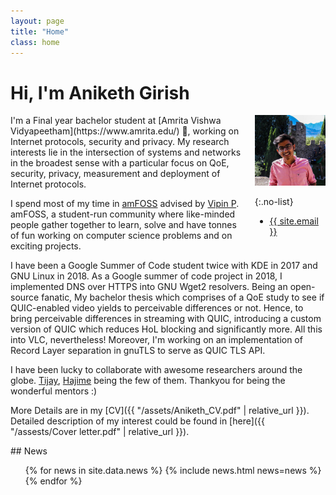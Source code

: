 ```yaml
---
layout: page
title: "Home"
class: home
---
```


# Hi, I'm Aniketh Girish

<div class="columns" markdown="1">

<div class="intro" markdown="1">
I'm a Final year bachelor student at [Amrita Vishwa Vidyapeetham](https://www.amrita.edu/) , working on Internet protocols, security and privacy. My research interests lie in the intersection of systems and networks in the broadest sense with a particular focus on QoE, security, privacy, measurement and deployment of Internet protocols.

I spend most of my time in [amFOSS](https://amfoss.in) advised by [Vipin P](https://www.linkedin.com/in/vipin-pavithran?originalSubdomain=in). amFOSS, a student-run community where like-minded people gather together to learn, solve and have tonnes of fun working on computer science problems and on exciting projects.
</div>

<div class="me" markdown="1">
<picture>
  <!-- <source srcset='/images/dominik_berlin.webp' type='image/webp' /> -->
  <img
    src='/images/aniketh2.jpg'
    alt='Aniketh Girish'/>
</picture>

{:.no-list}
* <a href="mailto:{{ site.email }}">{{ site.email }}</a>
</div>

</div>
I have been a Google Summer of Code student twice with KDE in 2017 and GNU Linux in 2018. As a Google summer of code project in 2018, I implemented DNS over HTTPS into GNU Wget2 resolvers. Being an open-source fanatic, My bachelor thesis which comprises of a QoE study to see if QUIC-enabled video yields to perceivable differences or not. Hence, to bring perceivable differences in streaming with QUIC, introducing a custom version of QUIC which reduces HoL blocking and significantly more. All this into VLC, nevertheless! Moreover, I'm working on an implementation of Record Layer separation in gnuTLS to serve as QUIC TLS API.

I have been lucky to collaborate with awesome researchers around the globe. [Tijay](https://taejoong.github.io), [Hajime](https://www.iij-ii.co.jp/members/tazaki.html) being the few of them. Thankyou for being the wonderful mentors :)

More Details are in my [CV]({{ "/assets/Aniketh_CV.pdf" | relative_url }}). Detailed description of my interest could be found in [here]({{ "/assests/Cover letter.pdf" | relative_url }}).

<!-- ## Featured Projects

<div class="featured-projects">
  {% assign sorted_projects = site.data.projects | sort: 'highlight' %}
  {% for project in sorted_projects %}
    {% if project.highlight %}
      {% include project.html project=project %}
    {% endif %}
  {% endfor %}
</div>
<a href="{{ "/projects/" | relative_url }}" class="button">
  <i class="fas fa-chevron-circle-right"></i>
  Show More Projects
</a> -->

<!-- ## Featured Publications

<div class="featured-publications">
  {% for pub in site.data.publications %}
    {% if pub.highlight %}
      <a href="{{ pub.pdf }}" class="publication">
        <strong>{{ pub.title }}</strong>
        <span class="authors">{% for author in pub.authors %}{{ author }}{% unless forloop.last %}, {% endunless %}{% endfor %}</span>.
        <i>{{ pub.venue }}, {{ pub.year }}</i>.
        {% for award in pub.awards %}<br/><span class="award"><i class="fas fa-{% if award == "Best Paper Award" %}trophy{% else %}award{% endif %}" aria-hidden="true"></i> {{ award }}</span>{% endfor %}
      </a>
    {% endif %}
  {% endfor %}
</div>

<a href="{{ "/publications/" | relative_url }}" class="button">
  <i class="fas fa-chevron-circle-right"></i>
  Show All Publications
</a> -->

<div class="news-travel" markdown="1">

<div class="news" markdown="1">
## News

<ul>
{% for news in site.data.news %}
  {% include news.html news=news %}
{% endfor %}
</ul>

</div>

<!-- <div class="travel" markdown="1">
## Travel

<table>
<tbody>
{% assign future_travel = site.data.travel | where_exp:'item','item.start == null' %}
{% for travel in future_travel %}
  {% include travel.html travel=travel %}
{% endfor %}
{% assign sorted_travel = site.data.travel | where_exp:'item','item.start' | sort: 'start' | reverse %}
{% for travel in sorted_travel limit:14 %}
  {% include travel.html travel=travel %}
{% endfor %}
</tbody>
</table>

</div> -->

</div>
